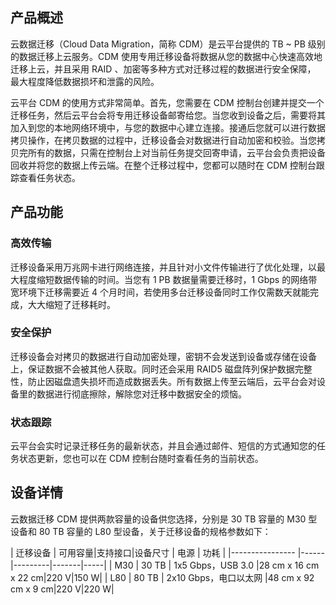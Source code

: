 

## 产品概述
云数据迁移（Cloud Data Migration，简称 CDM）是云平台提供的 TB ~ PB 级别的数据迁移上云服务。CDM 使用专用迁移设备将数据从您的数据中心快速高效地迁移上云，并且采用 RAID 、加密等多种方式对迁移过程的数据进行安全保障， 最大程度降低数据损坏和泄露的风险。

云平台 CDM 的使用方式非常简单。首先，您需要在 CDM 控制台创建并提交一个迁移任务，然后云平台会将专用迁移设备邮寄给您。当您收到设备之后，需要将其加入到您的本地网络环境中，与您的数据中心建立连接。接通后您就可以进行数据拷贝操作，在拷贝数据的过程中，迁移设备会对数据进行自动加密和校验。当您拷贝完所有的数据，只需在控制台上对当前任务提交回寄申请，云平台会负责把设备回收并将您的数据上传云端。在整个迁移过程中，您都可以随时在 CDM 控制台跟踪查看任务状态。


## 产品功能

### 高效传输
迁移设备采用万兆网卡进行网络连接，并且针对小文件传输进行了优化处理，以最大程度缩短数据传输的时间。当您有 1 PB 数据量需要迁移时，1 Gbps 的网络带宽环境下迁移需要近 4 个月时间，若使用多台迁移设备同时工作仅需数天就能完成，大大缩短了迁移耗时。


### 安全保护

迁移设备会对拷贝的数据进行自动加密处理，密钥不会发送到设备或存储在设备上，保证数据不会被其他人获取。同时还会采用 RAID5 磁盘阵列保护数据完整性，防止因磁盘遗失损坏而造成数据丢失。所有数据上传至云端后，云平台会对设备里的数据进行彻底擦除，解除您对迁移中数据安全的烦恼。



### 状态跟踪

云平台会实时记录迁移任务的最新状态，并且会通过邮件、短信的方式通知您的任务状态更新，您也可以在 CDM 控制台随时查看任务的当前状态。




## 设备详情

云数据迁移 CDM 提供两款容量的设备供您选择，分别是 30 TB 容量的 M30 型设备和 80 TB 容量的 L80 型设备，关于迁移设备的规格参数如下：

| 迁移设备 | 可用容量|支持接口|设备尺寸 | 电源 | 功耗 |
|---------------- |------|---------|-------|-----|
| M30  | 30 TB | 1x5 Gbps，USB 3.0 |28 cm x 16 cm x 22 cm|220 V|150 W|
| L80  | 80 TB | 2x10 Gbps，电口以太网 |48 cm x 92 cm x 9 cm|220 V|220 W|






